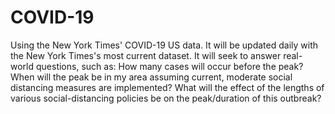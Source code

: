 # COVID-19
Using the New York Times' COVID-19 US data.
It will be updated daily with the New York Times's most current dataset.
It will seek to answer real-world questions, such as: How many cases will occur before the peak? When will the peak be in my area assuming current, moderate social distancing measures are implemented? What will the effect of the lengths of various social-distancing policies be on the peak/duration of this outbreak?
